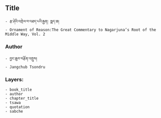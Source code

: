 ## Title
	- རྩ་ཤེའི་འགྲེལ་བ་འཐད་པའི་རྒྱན། སྨད་ཆ།
	- Ornament of Reason:The Great Commentary to Nagarjuna’s Root of the Middle Way, Vol. 2

### Author
	- བྱང་ཆུབ་བརྩོན་འགྲུས།
	- Jangchub Tsondru

### Layers:
	- book_title
	- author
	- chapter_title
	- tsawa
	- quotation
	- sabche
